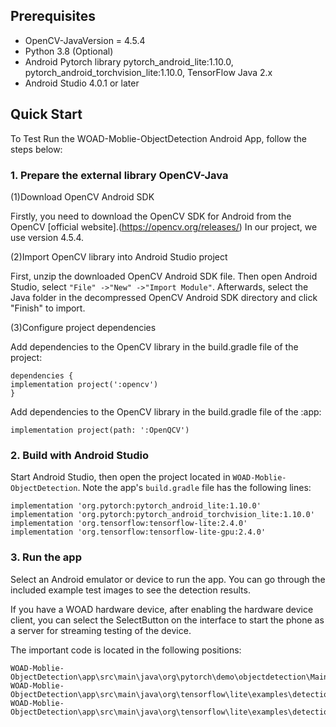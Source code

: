 ## Prerequisites

* OpenCV-JavaVersion = 4.5.4
* Python 3.8 (Optional)
* Android Pytorch library pytorch_android_lite:1.10.0, pytorch_android_torchvision_lite:1.10.0, TensorFlow Java 2.x
* Android Studio 4.0.1 or later

## Quick Start

To Test Run the WOAD-Moblie-ObjectDetection Android App, follow the steps below:

### 1. Prepare the external library OpenCV-Java

(1)Download OpenCV Android SDK

Firstly, you need to download the OpenCV SDK for Android from the OpenCV [official website].(https://opencv.org/releases/) In our project, we use version 4.5.4.

(2)Import OpenCV library into Android Studio project

First, unzip the downloaded OpenCV Android SDK file.
Then open Android Studio, select `"File" ->"New" ->"Import Module"`.
Afterwards, select the Java folder in the decompressed OpenCV Android SDK directory and click "Finish" to import.

(3)Configure project dependencies

Add dependencies to the OpenCV library in the build.gradle file of the project:

```
dependencies {
implementation project(':opencv')
}
```
Add dependencies to the OpenCV library in the build.gradle file of the :app:
```
implementation project(path: ':OpenQCV')
```

### 2. Build with Android Studio

Start Android Studio, then open the project located in `WOAD-Moblie-ObjectDetection`. Note the app's `build.gradle` file has the following lines:

```
implementation 'org.pytorch:pytorch_android_lite:1.10.0'
implementation 'org.pytorch:pytorch_android_torchvision_lite:1.10.0'
implementation 'org.tensorflow:tensorflow-lite:2.4.0'
implementation 'org.tensorflow:tensorflow-lite-gpu:2.4.0'

```

### 3. Run the app

Select an Android emulator or device to run the app. You can go through the included example test images to see the detection results.

If you have a WOAD hardware device, after enabling the hardware device client, you can select the SelectButton on the interface to start the phone as a server for streaming testing of the device.

The important code is located in the following positions:

```
WOAD-Moblie-ObjectDetection\app\src\main\java\org\pytorch\demo\objectdetection\MainActivity.java
WOAD-Moblie-ObjectDetection\app\src\main\java\org\tensorflow\lite\examples\detection\tflite\YoloV5Classifier.java
WOAD-Moblie-ObjectDetection\app\src\main\java\org\tensorflow\lite\examples\detection\tflite\YoloV5ClassifierDetect.java
```
